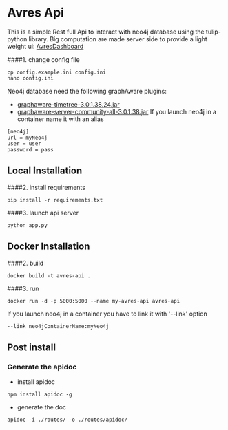 # Avres Api
This is a simple Rest full Api to interact with neo4j database using the tulip-python library.
Big computation are made server side to provide a light weight ui: [AvresDashboard](https://github.com/norbertFeron/avres-dashboard)

####1. change config file
```
cp config.example.ini config.ini
nano config.ini
```
Neo4j database need the following graphAware plugins:
- [graphaware-timetree-3.0.1.38.24.jar](http://products.graphaware.com/download/timetree/graphaware-timetree-3.0.1.38.24.jar)
- [graphaware-server-community-all-3.0.1.38.jar](http://products.graphaware.com/download/framework-server-community/graphaware-server-community-all-3.0.1.38.jar)
If you launch neo4j in a container name it with an alias
```
[neo4j]
url = myNeo4j
user = user
password = pass
```
## Local Installation
####2. install requirements
```
pip install -r requirements.txt
```
####3. launch api server
```
python app.py
```

## Docker Installation
####2. build
```
docker build -t avres-api .
```
####3. run
```
docker run -d -p 5000:5000 --name my-avres-api avres-api
```
If you launch neo4j in a container you have to link it with '--link' option
```
--link neo4jContainerName:myNeo4j
```
## Post install
### Generate the apidoc
- install apidoc
```
npm install apidoc -g
```
- generate the doc
```
apidoc -i ./routes/ -o ./routes/apidoc/
```
